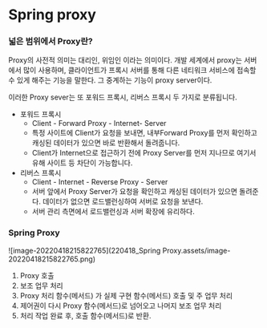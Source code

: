 # Spring proxy

### 넓은 범위에서 Proxy란?

Proxy의 사전적 의미는 대리인, 위임인 이라는 의미이다. 개발 세계에서 proxy는 서버에서 많이 사용하며, 클라이언트가 프록시 서버를 통해 다른 네티워크 서비스에 접속할 수 있게 해주는 기능을 말한다. 그 중계하는 기능이 proxy server이다.

이러한 Proxy sever는 또 포워드 프록시, 리버스 프록시 두 가지로 분류됩니다.

- 포워드 프록시
  - Client - Forward Proxy - Internet- Server
  - 특정 사이트에 Client가 요청을 보내면, 내부Forward Proxy를 먼저 확인하고 캐싱된 데이터가 있으면 바로 반환해서 돌려줍니다.
  - Client가 Internet으로 접근하기 전에 Proxy Server를 먼저 지나므로 여기서 유해 사이트 등 차단이 가능합니다.
- 리버스 프록시
  - Client - Internet - Reverse Proxy - Server
  - 서버 앞에서 Proxy Server가 요청을 확인하고 캐싱된 데이터가 있으면 돌려준다. 데이터가 없으면 로드밸런싱하여 서버로 요청을 보낸다.
  - 서버 관리 측면에서 로드밸런싱과 서버 확장에 유리하다.

### Spring Proxy

![image-20220418215822765](220418_Spring Proxy.assets/image-20220418215822765.png)

1. Proxy 호출
2. 보조 업무 처리
3. Proxy 처리 함수(메서드) 가 실제 구현 함수(메서드) 호출 및 주 업무 처리
4. 제어권이 다시 Proxy 함수(메서드)로 넘어오고 나머지 보조 업무 처리
5. 처리 작업 완료 후, 호출 함수(메서드)로 반환.
